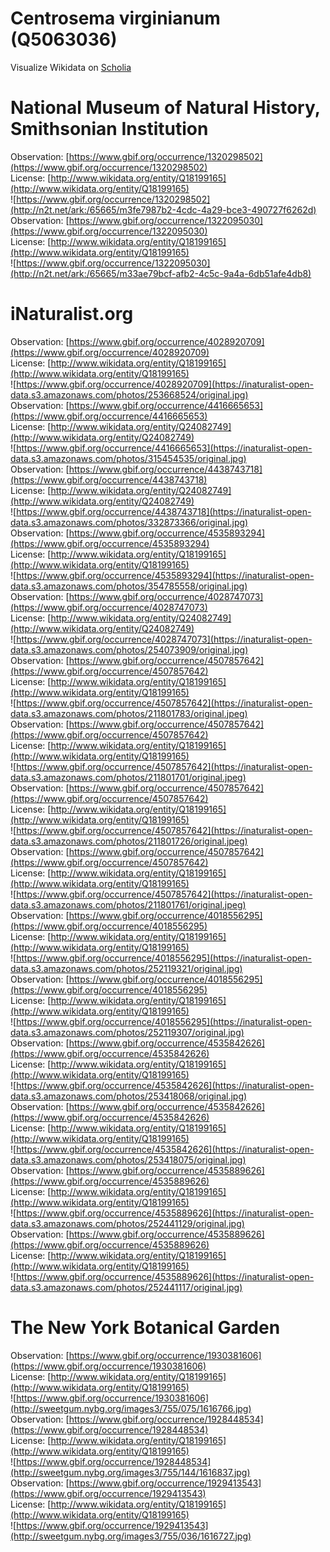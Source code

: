 
Centrosema virginianum (Q5063036)
=================================
  
Visualize Wikidata on [Scholia](https://scholia.toolforge.org/taxon/Q5063036)
# National Museum of Natural History, Smithsonian Institution
  
Observation: [https://www.gbif.org/occurrence/1320298502](https://www.gbif.org/occurrence/1320298502)  
License: [http://www.wikidata.org/entity/Q18199165](http://www.wikidata.org/entity/Q18199165)  
![https://www.gbif.org/occurrence/1320298502](http://n2t.net/ark:/65665/m3fe7987b2-4cdc-4a29-bce3-490727f6262d)  
Observation: [https://www.gbif.org/occurrence/1322095030](https://www.gbif.org/occurrence/1322095030)  
License: [http://www.wikidata.org/entity/Q18199165](http://www.wikidata.org/entity/Q18199165)  
![https://www.gbif.org/occurrence/1322095030](http://n2t.net/ark:/65665/m33ae79bcf-afb2-4c5c-9a4a-6db51afe4db8)
# iNaturalist.org
  
Observation: [https://www.gbif.org/occurrence/4028920709](https://www.gbif.org/occurrence/4028920709)  
License: [http://www.wikidata.org/entity/Q18199165](http://www.wikidata.org/entity/Q18199165)  
![https://www.gbif.org/occurrence/4028920709](https://inaturalist-open-data.s3.amazonaws.com/photos/253668524/original.jpg)  
Observation: [https://www.gbif.org/occurrence/4416665653](https://www.gbif.org/occurrence/4416665653)  
License: [http://www.wikidata.org/entity/Q24082749](http://www.wikidata.org/entity/Q24082749)  
![https://www.gbif.org/occurrence/4416665653](https://inaturalist-open-data.s3.amazonaws.com/photos/315454535/original.jpg)  
Observation: [https://www.gbif.org/occurrence/4438743718](https://www.gbif.org/occurrence/4438743718)  
License: [http://www.wikidata.org/entity/Q24082749](http://www.wikidata.org/entity/Q24082749)  
![https://www.gbif.org/occurrence/4438743718](https://inaturalist-open-data.s3.amazonaws.com/photos/332873366/original.jpg)  
Observation: [https://www.gbif.org/occurrence/4535893294](https://www.gbif.org/occurrence/4535893294)  
License: [http://www.wikidata.org/entity/Q18199165](http://www.wikidata.org/entity/Q18199165)  
![https://www.gbif.org/occurrence/4535893294](https://inaturalist-open-data.s3.amazonaws.com/photos/354785558/original.jpg)  
Observation: [https://www.gbif.org/occurrence/4028747073](https://www.gbif.org/occurrence/4028747073)  
License: [http://www.wikidata.org/entity/Q24082749](http://www.wikidata.org/entity/Q24082749)  
![https://www.gbif.org/occurrence/4028747073](https://inaturalist-open-data.s3.amazonaws.com/photos/254073909/original.jpg)  
Observation: [https://www.gbif.org/occurrence/4507857642](https://www.gbif.org/occurrence/4507857642)  
License: [http://www.wikidata.org/entity/Q18199165](http://www.wikidata.org/entity/Q18199165)  
![https://www.gbif.org/occurrence/4507857642](https://inaturalist-open-data.s3.amazonaws.com/photos/211801783/original.jpeg)  
Observation: [https://www.gbif.org/occurrence/4507857642](https://www.gbif.org/occurrence/4507857642)  
License: [http://www.wikidata.org/entity/Q18199165](http://www.wikidata.org/entity/Q18199165)  
![https://www.gbif.org/occurrence/4507857642](https://inaturalist-open-data.s3.amazonaws.com/photos/211801701/original.jpeg)  
Observation: [https://www.gbif.org/occurrence/4507857642](https://www.gbif.org/occurrence/4507857642)  
License: [http://www.wikidata.org/entity/Q18199165](http://www.wikidata.org/entity/Q18199165)  
![https://www.gbif.org/occurrence/4507857642](https://inaturalist-open-data.s3.amazonaws.com/photos/211801726/original.jpeg)  
Observation: [https://www.gbif.org/occurrence/4507857642](https://www.gbif.org/occurrence/4507857642)  
License: [http://www.wikidata.org/entity/Q18199165](http://www.wikidata.org/entity/Q18199165)  
![https://www.gbif.org/occurrence/4507857642](https://inaturalist-open-data.s3.amazonaws.com/photos/211801761/original.jpeg)  
Observation: [https://www.gbif.org/occurrence/4018556295](https://www.gbif.org/occurrence/4018556295)  
License: [http://www.wikidata.org/entity/Q18199165](http://www.wikidata.org/entity/Q18199165)  
![https://www.gbif.org/occurrence/4018556295](https://inaturalist-open-data.s3.amazonaws.com/photos/252119321/original.jpg)  
Observation: [https://www.gbif.org/occurrence/4018556295](https://www.gbif.org/occurrence/4018556295)  
License: [http://www.wikidata.org/entity/Q18199165](http://www.wikidata.org/entity/Q18199165)  
![https://www.gbif.org/occurrence/4018556295](https://inaturalist-open-data.s3.amazonaws.com/photos/252119307/original.jpg)  
Observation: [https://www.gbif.org/occurrence/4535842626](https://www.gbif.org/occurrence/4535842626)  
License: [http://www.wikidata.org/entity/Q18199165](http://www.wikidata.org/entity/Q18199165)  
![https://www.gbif.org/occurrence/4535842626](https://inaturalist-open-data.s3.amazonaws.com/photos/253418068/original.jpg)  
Observation: [https://www.gbif.org/occurrence/4535842626](https://www.gbif.org/occurrence/4535842626)  
License: [http://www.wikidata.org/entity/Q18199165](http://www.wikidata.org/entity/Q18199165)  
![https://www.gbif.org/occurrence/4535842626](https://inaturalist-open-data.s3.amazonaws.com/photos/253418075/original.jpg)  
Observation: [https://www.gbif.org/occurrence/4535889626](https://www.gbif.org/occurrence/4535889626)  
License: [http://www.wikidata.org/entity/Q18199165](http://www.wikidata.org/entity/Q18199165)  
![https://www.gbif.org/occurrence/4535889626](https://inaturalist-open-data.s3.amazonaws.com/photos/252441129/original.jpg)  
Observation: [https://www.gbif.org/occurrence/4535889626](https://www.gbif.org/occurrence/4535889626)  
License: [http://www.wikidata.org/entity/Q18199165](http://www.wikidata.org/entity/Q18199165)  
![https://www.gbif.org/occurrence/4535889626](https://inaturalist-open-data.s3.amazonaws.com/photos/252441117/original.jpg)
# The New York Botanical Garden
  
Observation: [https://www.gbif.org/occurrence/1930381606](https://www.gbif.org/occurrence/1930381606)  
License: [http://www.wikidata.org/entity/Q18199165](http://www.wikidata.org/entity/Q18199165)  
![https://www.gbif.org/occurrence/1930381606](http://sweetgum.nybg.org/images3/755/075/1616766.jpg)  
Observation: [https://www.gbif.org/occurrence/1928448534](https://www.gbif.org/occurrence/1928448534)  
License: [http://www.wikidata.org/entity/Q18199165](http://www.wikidata.org/entity/Q18199165)  
![https://www.gbif.org/occurrence/1928448534](http://sweetgum.nybg.org/images3/755/144/1616837.jpg)  
Observation: [https://www.gbif.org/occurrence/1929413543](https://www.gbif.org/occurrence/1929413543)  
License: [http://www.wikidata.org/entity/Q18199165](http://www.wikidata.org/entity/Q18199165)  
![https://www.gbif.org/occurrence/1929413543](http://sweetgum.nybg.org/images3/755/036/1616727.jpg)